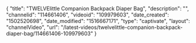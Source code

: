 {
    "title": "TWELVElittle Companion Backpack Diaper Bag",
    "description": "",
    "channelid": "114661406",
    "videoid": "109979603",
    "date_created": "1502520698",
    "date_modified": "1516667171",
    "type": "captivate",
    "layout": "channelVideo",
    "url": "\/latest-videos\/twelvelittle-companion-backpack-diaper-bag\/114661406-109979603"
}